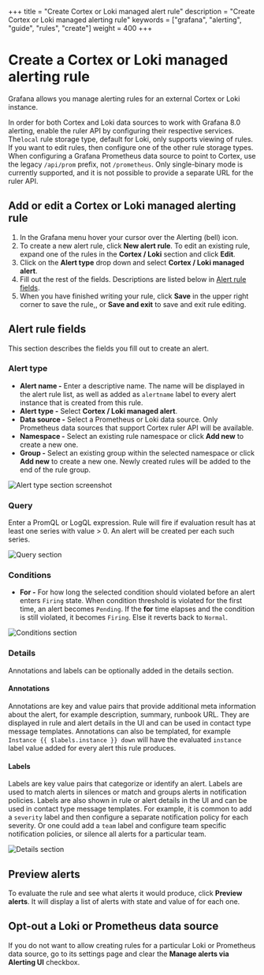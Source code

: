 +++
title = "Create Cortex or Loki managed alert rule"
description = "Create Cortex or Loki managed alerting rule"
keywords = ["grafana", "alerting", "guide", "rules", "create"]
weight = 400
+++

# Create a Cortex or Loki managed alerting rule

Grafana allows you manage alerting rules for an external Cortex or Loki instance. 


In order for both Cortex and Loki data sources to work with Grafana 8.0 alerting, enable the ruler API by configuring their respective services.  The`local` rule storage type, default for Loki, only supports viewing of rules. If you want to edit rules, then configure one of the other rule storage types. When configuring a Grafana Prometheus data source to point to Cortex, use the legacy `/api/prom` prefix, not `/prometheus`. Only single-binary mode is currently supported, and it is not possible to provide a separate URL for the ruler API. 

## Add or edit a Cortex or Loki managed alerting rule

1. In the Grafana menu hover your cursor over the Alerting (bell) icon.
1. To create a new alert rule, click **New alert rule**. To edit an existing rule, expand one of the rules in the **Cortex / Loki** section and click **Edit**.
1. Click on the **Alert type** drop down and select **Cortex / Loki managed alert**.
1. Fill out the rest of the fields. Descriptions are listed below in [Alert rule fields](#alert-rule-fields).
1. When you have finished writing your rule, click **Save** in the upper right corner to save the rule,, or **Save and exit** to save and exit rule editing.

## Alert rule fields

This section describes the fields you fill out to create an alert.

### Alert type

  - **Alert name -** Enter a descriptive name. The name will be displayed in the alert rule list, as well as added as `alertname` label to every alert instance that is created from this rule.
  - **Alert type -** Select **Cortex / Loki managed alert**.
  - **Data source -** Select a Prometheus or Loki data source. Only Prometheus data sources that support Cortex ruler API will be available. 
  - **Namespace -** Select an existing rule namespace or click **Add new** to create a new one.
  - **Group -** Select an existing group within the selected namespace or click **Add new** to create a new one. Newly created rules will be added to the end of the rule group.

![Alert type section screenshot](/static/img/docs/alerting/unified/rule-edit-cortex-alert-type-8-0.png 'Alert type section screenshot')

### Query

Enter a PromQL or LogQL expression. Rule will fire if evaluation result has at least one series with value > 0. An alert will be created per each such series.

![Query section](/static/img/docs/alerting/unified/rule-edit-cortex-query-8-0.png 'Query section screenshot')

### Conditions

  - **For -** For how long the selected condition should violated before an alert enters `Firing` state. When condition threshold is violated for the first time, an alert becomes `Pending`. If the **for** time elapses and the condition is still violated, it becomes `Firing`. Else it reverts back to `Normal`. 

![Conditions section](/static/img/docs/alerting/unified/rule-edit-cortex-conditions-8-0.png 'Conditions section screenshot')

### Details

Annotations and labels can be optionally added in the details section.

#### Annotations

Annotations are key and value pairs that provide additional meta information about the alert, for example description, summary, runbook URL. They are displayed in rule and alert details in the UI and can be used in contact type message templates. Annotations can also be templated, for example `Instance {{ $labels.instance }} down` will have the evaluated `instance` label value added for every alert this rule produces. 

#### Labels

Labels are key value pairs that categorize or identify an alert. Labels are  used to match alerts in silences or match and groups alerts in notification policies. Labels are also shown in rule or alert details in the UI and can be used in contact type message templates. For example, it is common to add a `severity` label and then configure a separate notification policy for each severity. Or one could add a `team` label and configure team specific notification policies, or silence all alerts for a particular team.

![Details section](/static/img/docs/alerting/unified/rule-edit-details-8-0.png 'Details section screenshot')

## Preview alerts

To evaluate the rule and see what alerts it would produce, click **Preview alerts**. It will display a list of alerts with state and value of for each one.

## Opt-out a Loki or Prometheus data source

If you do not want to allow creating rules for a particular Loki or Prometheus data source, go to its settings page and clear the **Manage alerts via Alerting UI** checkbox.
